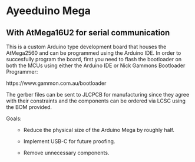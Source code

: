 # Ayeeduino Mega
## With AtMega16U2 for serial communication

</p>This is a custom Arduino type development board that houses the AtMega2560 and can be programmed using the Arduino IDE. In order to succesfully program the board, first you need to flash the bootloader on both the MCUs using either the Arduino IDE or Nick Gammons Bootloader Programmer:</p>
https://www.gammon.com.au/bootloader

</p>The gerber files can be sent to JLCPCB for manufacturing since they agree with their constraints and the components can be ordered via LCSC using the BOM provided.</p>
Goals:
 <ol>

 - Reduce the physical size of the Arduino Mega by roughly half.

 - Implement USB-C for future proofing.

 - Remove unnecessary components.
 <ol>
 
